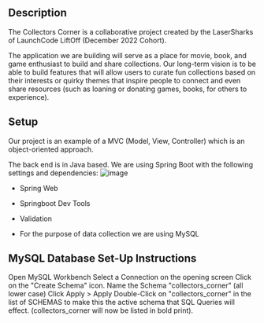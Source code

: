 ## Description ##

The Collectors Corner is a collaborative project created by the LaserSharks of LaunchCode LiftOff (December 2022 Cohort).

The application we are building will serve as a place for movie, book, and game enthusiast to build and share collections. Our long-term vision is to be able to build features that will allow users to curate fun collections based on their interests or quirky themes that inspire people to connect and even share resources (such as loaning or donating games, books, for others to experience).

## Setup ##

Our project is an example of a MVC (Model, View, Controller) which is an object-oriented approach.

The back end is in Java based. We are using Spring Boot with the following settings and dependencies:
![image](https://user-images.githubusercontent.com/103348844/207985361-8d165f94-982a-4d43-8ddf-ce88f8147de7.png)

* Spring Web

* Springboot Dev Tools

* Validation

* For the purpose of data collection we are using MySQL

## MySQL Database Set-Up Instructions ##

Open MySQL Workbench
Select a Connection on the opening screen
Click on the "Create Schema" icon.
Name the Schema "collectors_corner" (all lower case)
Click Apply > Apply
Double-Click on "collectors_corner" in the list of SCHEMAS to make this the active schema that SQL Queries will effect. (collectors_corner will now be listed in bold print).
